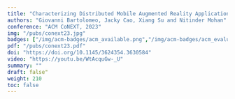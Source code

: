 ```yaml
---
title: "Characterizing Distributed Mobile Augmented Reality Applications at the Edge"
authors: "Giovanni Bartolomeo, Jacky Cao, Xiang Su and Nitinder Mohan"
conference: "ACM CoNEXT, 2023"
img: "/pubs/conext23.jpg"
badges: ["/img/acm-badges/acm_available.png","/img/acm-badges/acm_evaluated.png","/img/acm-badges/acm_reproduced.png"]
pdf: "/pubs/conext23.pdf"
doi: "https://doi.org/10.1145/3624354.3630584"
video: "https://youtu.be/WtAcquGw-_U"
summary: ""
draft: false"
weight: 210
toc: false
---
```

